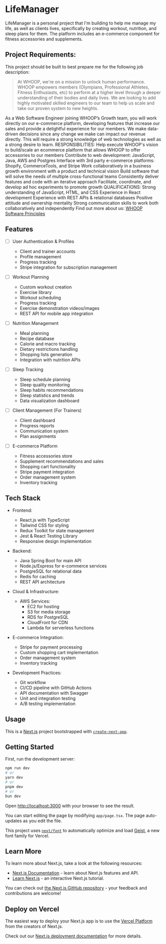 # LifeManager

LifeManager is a personal project that I'm building to help me manage my life, as well as clients lives, specifically by creating workout, nutrition, and sleep plans for them. The platform includes an e-commerce component for fitness accessories and supplements.

## Project Requirements:

This project should be built to best prepare me for the following job description:

>At WHOOP, we're on a mission to unlock human performance. WHOOP empowers members (Olympians, Professional Athletes, Fitness Enthusiasts, etc) to perform at a higher level through a deeper understanding of their bodies and daily lives. We are looking to add highly motivated skilled engineers to our team to help us scale and take our proven system to new heights. 
 
As a Web Software Engineer joining WHOOP’s Growth team, you will work directly on our e-commerce platform, developing features that increase our sales and provide a delightful experience for our members. We make data-driven decisions since any change we make can impact our revenue directly.  This will require a strong knowledge of web technologies as well as a strong desire to learn.
RESPONSIBILITIES:
Help execute WHOOP's vision to build/scale an ecommerce platform that allows WHOOP to offer accessories to our members
Contribute to web development: JavaScript, Java, AWS and Postgres
Interface with 3rd party e-commerce platforms: Shopify, CommerceTools, and Stripe
Work collaboratively in a business growth environment with a product and technical vision
Build software that will solve the needs of multiple cross-functional teams
Consistently deliver features and code with an iterative approach
Facilitate, coordinate, and develop ad hoc experiments to promote growth
QUALIFICATIONS:
Strong understanding of JavaScript, HTML, and CSS
Experience in React development
Experience with REST APIs & relational databases
Positive attitude and ownership mentality
Strong communication skills to work both collaboratively and independently
Find out more about us: [WHOOP Software Principles](https://engineering.whoop.com/2020/08/26/our-software-engineering-principles/)   

## Features

- [ ] User Authentication & Profiles
  - Client and trainer accounts
  - Profile management
  - Progress tracking
  - Stripe integration for subscription management

- [ ] Workout Planning
  - Custom workout creation
  - Exercise library
  - Workout scheduling
  - Progress tracking
  - Exercise demonstration videos/images
  - REST API for mobile app integration

- [ ] Nutrition Management
  - Meal planning
  - Recipe database
  - Calorie and macro tracking
  - Dietary restrictions handling
  - Shopping lists generation
  - Integration with nutrition APIs

- [ ] Sleep Tracking
  - Sleep schedule planning
  - Sleep quality monitoring
  - Sleep habits recommendations
  - Sleep statistics and trends
  - Data visualization dashboard

- [ ] Client Management (For Trainers)
  - Client dashboard
  - Progress reports
  - Communication system
  - Plan assignments

- [ ] E-commerce Platform
  - Fitness accessories store
  - Supplement recommendations and sales
  - Shopping cart functionality
  - Stripe payment integration
  - Order management system
  - Inventory tracking

## Tech Stack

- Frontend:
  - React.js with TypeScript
  - Tailwind CSS for styling
  - Redux Toolkit for state management
  - Jest & React Testing Library
  - Responsive design implementation

- Backend:
  - Java Spring Boot for main API
  - Node.js/Express for e-commerce services
  - PostgreSQL for relational data
  - Redis for caching
  - REST API architecture

- Cloud & Infrastructure:
  - AWS Services:
    - EC2 for hosting
    - S3 for media storage
    - RDS for PostgreSQL
    - CloudFront for CDN
    - Lambda for serverless functions
  
- E-commerce Integration:
  - Stripe for payment processing
  - Custom shopping cart implementation
  - Order management system
  - Inventory tracking

- Development Practices:
  - Git workflow
  - CI/CD pipeline with GitHub Actions
  - API documentation with Swagger
  - Unit and integration testing
  - A/B testing implementation

## Usage
This is a [Next.js](https://nextjs.org) project bootstrapped with [`create-next-app`](https://nextjs.org/docs/app/api-reference/cli/create-next-app).

## Getting Started

First, run the development server:

```bash
npm run dev
# or
yarn dev
# or
pnpm dev
# or
bun dev
```

Open [http://localhost:3000](http://localhost:3000) with your browser to see the result.

You can start editing the page by modifying `app/page.tsx`. The page auto-updates as you edit the file.

This project uses [`next/font`](https://nextjs.org/docs/app/building-your-application/optimizing/fonts) to automatically optimize and load [Geist](https://vercel.com/font), a new font family for Vercel.

## Learn More

To learn more about Next.js, take a look at the following resources:

- [Next.js Documentation](https://nextjs.org/docs) - learn about Next.js features and API.
- [Learn Next.js](https://nextjs.org/learn) - an interactive Next.js tutorial.

You can check out [the Next.js GitHub repository](https://github.com/vercel/next.js) - your feedback and contributions are welcome!

## Deploy on Vercel

The easiest way to deploy your Next.js app is to use the [Vercel Platform](https://vercel.com/new?utm_medium=default-template&filter=next.js&utm_source=create-next-app&utm_campaign=create-next-app-readme) from the creators of Next.js.

Check out our [Next.js deployment documentation](https://nextjs.org/docs/app/building-your-application/deploying) for more details.

